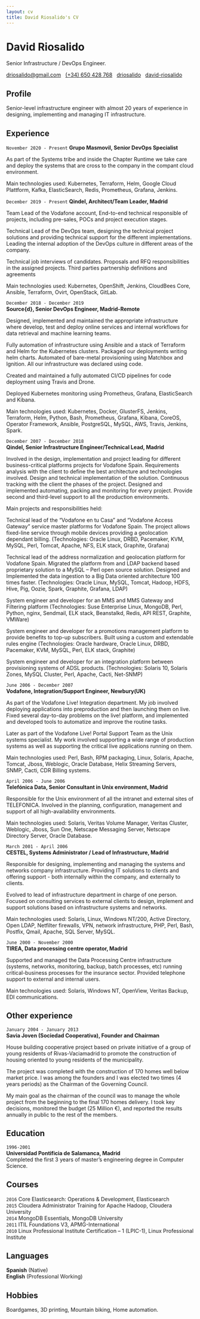 ```yaml
---
layout: cv
title: David Riosalido's CV
---
```


# David Riosalido

Senior Infrastructure / DevOps Engineer.

<div id="webaddress">
  <a href="mailto:driosalido@gmail.com"><i class="fas fa-envelope"></i> driosalido@gmail.com</a> &nbsp;
  <a href="tel:+34650428768"><i class="fas fa-phone-square"></i> (+34) 650 428 768</a> &nbsp;
  <a href="https://github.com/driosalido"><i class="fab fa-github"></i> driosalido</a> &nbsp;
  <a href="https://www.linkedin.com/in/david-riosalido/"><i class="fab fa-linkedin"></i> david-riosalido</a> &nbsp;
</div>

## Profile

Senior-level infrastructure engineer with almost 20 years of experience in designing, implementing and managing IT infrastructure.

## Experience

`November 2020 - Present`
**Grupo Masmovil, Senior DevOps Specialist**

As part of the Systems tribe and inside the Chapter Runtime we take care and deploy the systems that are cross to the company in the compant cloud environment.

Main technologies used: Kubernetes, Terraform, Helm, Google Cloud Plattform, Kafka, ElasticSearch, Redis, Prometheus, Grafana, Jenkins.

`December 2019 - Present`
**Qindel, Architect/Team Leader, Madrid**

Team Lead of the Vodafone account, End-to-end technical responsible of projects, including pre-sales, POCs and project execution stages.

Technical Lead of the DevOps team, designing the technical project solutions and providing technical support for the different implementations. Leading the internal adoption of the DevOps culture in different areas of the company.

Technical job interviews of candidates. Proposals and RFQ responsibilities in the assigned projects. Third parties partnership definitions and agreements

Main technologies used: Kubernetes, OpenShift, Jenkins, CloudBees Core, Ansible, Terraform, Ovirt, OpenStack, GitLab.

`December 2018 - December 2019`  
**Source{d}, Senior DevOps Engineer, Madrid-Remote**

Designed, implemented and maintained the appropriate infrastructure where develop, test and deploy online services and internal workflows for data retrieval and machine learning teams.

Fully automation of infrastructure using Ansible and a stack of Terraform and Helm for the Kubernetes clusters. Packaged our deployments writing helm charts. Automated of bare-metal provisioning using Matchbox and Ignition. All our infrastructure was declared using code.

Created and maintained a fully automated CI/CD pipelines for code deployment using Travis and Drone.

Deployed Kubernetes monitoring using Prometheus, Grafana, ElasticSearch and Kibana.

Main technologies used: Kubernetes, Docker, GlusterFS, Jenkins, Terraform, Helm, Python, Bash, Prometheus, Grafana, Kibana, CoreOS, Operator Framework, Ansible, PostgreSQL, MySQL, AWS, Travis, Jenkins, Spark.

`December 2007 - December 2018`  
**Qindel, Senior Infrastructure Engineer/Technical Lead, Madrid**

Involved in the design, implementation and project leading for different business-critical platforms projects for Vodafone Spain.
Requirements analysis with the client to define the best architecture and technologies involved. Design and technical implementation of the solution.
Continuous tracking with the client the phases of the project.
Designed and implemented automating, packing and monitoring for every project.
Provide second and third-level support to all the production environments.

Main projects and responsibilities held:  

Technical lead of the “Vodafone en tu Casa” and “Vodafone Access Gateway” service master platforms for Vodafone Spain. The project allows fixed-line service through mobile devices providing a geolocation dependant billing. (Technologies: Oracle Linux, DRBD, Pacemaker, KVM, MySQL, Perl, Tomcat, Apache, NFS, ELK stack, Graphite, Grafana)  

Technical lead of the address normalization and geolocation platform for Vodafone Spain. Migrated the platform from and LDAP backend based proprietary solution to a MySQL – Perl open source solution. Designed and Implemented the data ingestion to a Big Data oriented architecture 100 times faster. (Technologies: Oracle Linux, MySQL, Tomcat, Hadoop, HDFS, Hive, Pig, Oozie, Spark, Graphite, Grafana, LDAP)  

System engineer and developer for an MMS and MMS Gateway and Filtering platform (Technologies: Suse Enterprise Linux, MongoDB, Perl, Python, nginx, Sendmail, ELK stack, Beanstalkd, Redis, API REST, Graphite, VMWare)  

System engineer and developer for a promotions management platform to provide benefits to top-up subscribers. Built using a custom and extendable rules engine (Technologies: Oracle hardware, Oracle Linux, DRBD, Pacemaker, KVM, MySQL, Perl, ELK stack, Graphite)  

System engineer and developer for an integration platform between provisioning systems of ADSL products. (Technologies: Solaris 10, Solaris Zones, MySQL Cluster, Perl, Apache, Cacti, Net-SNMP)  

`June 2006 - December 2007`  
**Vodafone, Integration/Support Engineer, Newbury(UK)**

As part of the Vodafone Live! Integration department. My job involved deploying applications into preproduction and then launching them on live. Fixed several day-to-day problems on the live! platform, and implemented and developed tools to automatize and improve the routine tasks.

Later as part of the Vodafone Live! Portal Support Team as the Unix systems specialist. My work involved supporting a wide range of production systems as well as supporting the critical live applications running on them.

Main technologies used: Perl, Bash, RPM packaging, Linux, Solaris, Apache, Tomcat, Jboss, Weblogic, Oracle Database, Helix Streaming Servers, SNMP, Cacti, CDR Billing systems.  

`April 2006 - June 2006`  
**Telefónica Data, Senior Consultant in Unix environment, Madrid**

Responsible for the Unix environment of all the intranet and external sites of TELEFONICA. Involved in the planning, configuration, management and support of all high-availability environments.

Main technologies used: Solaris, Veritas Volume Manager, Veritas Cluster, Weblogic, Jboss, Sun One, Netscape Messaging Server, Netscape Directory Server, Oracle Database.  

`March 2001 - April 2006`  
**CESTEL, Systems Administrator / Lead of Infrastructure, Madrid**

Responsible for designing, implementing and managing the systems and networks company infrastructure. Providing IT solutions to clients and offering support - both internally within the company, and externally to clients.

Evolved to lead of infrastructure department in charge of one person. Focused on consulting services to external clients to design, implement and support solutions based on infrastructure systems and networks.

Main technologies used: Solaris, Linux, Windows NT/200, Active Directory, Open LDAP, Netfilter firewalls, VPN, network infrastructure, PHP, Perl, Bash, Postfix, Qmail, Apache, SQL Server, MySQL.  

`June 2000 - November 2000`  
**TIREA, Data processing centre operator, Madrid**  

Supported and managed the Data Processing Centre infrastructure (systems, networks, monitoring, backup, batch processes, etc) running critical-business processes for the insurance sector. Provided telephone support to external and internal users.

Main technologies used: Solaris, Windows NT, OpenView, Veritas Backup, EDI communications. 

## Other experience
`January 2004 - January 2013`  
**Savia Joven (Sociedad Cooperativa), Founder and Chairman**

House building cooperative project based on private initiative of a group of young residents of Rivas-Vaciamadrid to promote the construction of housing oriented to young residents of the municipality.

The project was completed with the construction of 170 homes well below market price.
I was among the founders and I was elected two times (4 years periods) as the Chairman of the Governing Council.

My main goal as the chairman of the council was to manage the whole project from the beginning to the final 170 homes delivery. I took key decisions, monitored the budget (25 Million €), and reported the results annually in public to the rest of the members.

## Education  
  
`1996-2001`  
**Universidad Pontificia de Salamanca, Madrid**  
Completed the first 3 years of master’s engineering degree in Computer Science.

## Courses

`2016` Core Elasticsearch: Operations & Development, Elasticsearch  
`2015` Cloudera Administrator Training for Apache Hadoop, Cloudera University  
`2014` MongoDB Essentials, MongoDB University  
`2011` ITIL Foundations V3, APMG-International  
`2010` Linux Professional Institute Certification – 1 (LPIC-1), Linux Professional Institute  

## Languages  

**Spanish** (Native)  
**English** (Professional Working)

## Hobbies

Boardgames, 3D printing, Mountain biking, Home automation.

<!-- ### Footer

Last updated: April 2020 -->
